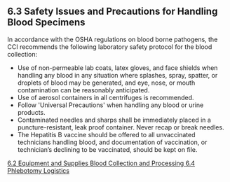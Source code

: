 ## 6.3 Safety Issues and Precautions for Handling Blood Specimens

In accordance with the OSHA regulations on blood borne pathogens, the CCI recommends the following laboratory safety protocol for the blood collection:

* Use of non-permeable lab coats, latex gloves, and face shields when handling any blood in any situation where splashes, spray, spatter, or droplets of blood may be generated, and eye, nose, or mouth contamination can be reasonably anticipated.
* Use of aerosol containers in all centrifuges is recommended.
* Follow 'Universal Precautions' when handling any blood or urine products.
* Contaminated needles and sharps shall be immediately placed in a puncture-resistant, leak proof container.  Never recap or break needles.
* The Hepatitis B vaccine should be offered to all unvaccinated technicians handling blood, and documentation of vaccination, or technician’s declining to be vaccinated, should be kept on file.



<div class="center">
<div class="btn-group">
  <a href=":pages_path:/manuals/blood-collection-processing/6-02-equipment-supplies.md" class="btn btn-default">
    <span class="glyphicon glyphicon-chevron-left"></span>
    6.2 Equipment and Supplies
  </a>

  <a href=":pages_path:/manuals/blood-collection-processing" class="btn btn-default">
    <span class="glyphicon glyphicon-chevron-up"></span>
    Blood Collection and Processing
  </a>

  <a href=":pages_path:/manuals/blood-collection-processing/6-04-phlebotomy-logistics.md" class="btn btn-success">
    6.4 Phlebotomy Logistics
    <span class="glyphicon glyphicon-chevron-right"></span>
  </a>
</div>
</div>
